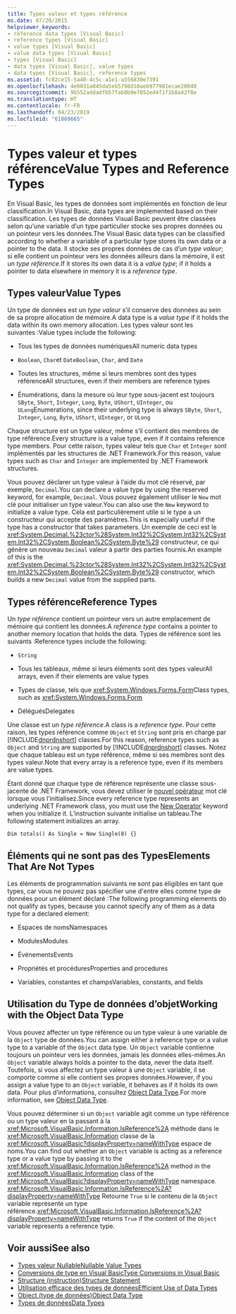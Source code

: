 ```yaml
---
title: Types valeur et types référence
ms.date: 07/20/2015
helpviewer_keywords:
- reference data types [Visual Basic]
- reference types [Visual Basic]
- value types [Visual Basic]
- value data types [Visual Basic]
- types [Visual Basic]
- data types [Visual Basic], value types
- data types [Visual Basic], reference types
ms.assetid: fc82ce15-5a40-4c5c-a1e1-a556830e7391
ms.openlocfilehash: 4e0831a045da5eb5798d10aeb977981ecae20040
ms.sourcegitcommit: 9b552addadfb57fab0b9e7852ed4f1f1b8a42f8e
ms.translationtype: HT
ms.contentlocale: fr-FR
ms.lasthandoff: 04/23/2019
ms.locfileid: "61869665"
---
```

# <a name="value-types-and-reference-types"></a><span data-ttu-id="98383-102">Types valeur et types référence</span><span class="sxs-lookup"><span data-stu-id="98383-102">Value Types and Reference Types</span></span>
<span data-ttu-id="98383-103">En Visual Basic, les types de données sont implémentés en fonction de leur classification.</span><span class="sxs-lookup"><span data-stu-id="98383-103">In Visual Basic, data types are implemented based on their classification.</span></span> <span data-ttu-id="98383-104">Les types de données Visual Basic peuvent être classées selon qu’une variable d’un type particulier stocke ses propres données ou un pointeur vers les données.</span><span class="sxs-lookup"><span data-stu-id="98383-104">The Visual Basic data types can be classified according to whether a variable of a particular type stores its own data or a pointer to the data.</span></span> <span data-ttu-id="98383-105">Il stocke ses propres données de cas d’un *type valeur*; si elle contient un pointeur vers les données ailleurs dans la mémoire, il est un *type référence*.</span><span class="sxs-lookup"><span data-stu-id="98383-105">If it stores its own data it is a *value type*; if it holds a pointer to data elsewhere in memory it is a *reference type*.</span></span>  
  
## <a name="value-types"></a><span data-ttu-id="98383-106">Types valeur</span><span class="sxs-lookup"><span data-stu-id="98383-106">Value Types</span></span>  
 <span data-ttu-id="98383-107">Un type de données est un *type valeur* s’il conserve des données au sein de sa propre allocation de mémoire.</span><span class="sxs-lookup"><span data-stu-id="98383-107">A data type is a *value type* if it holds the data within its own memory allocation.</span></span> <span data-ttu-id="98383-108">Les types valeur sont les suivantes :</span><span class="sxs-lookup"><span data-stu-id="98383-108">Value types include the following:</span></span>  
  
- <span data-ttu-id="98383-109">Tous les types de données numériques</span><span class="sxs-lookup"><span data-stu-id="98383-109">All numeric data types</span></span>  
  
- <span data-ttu-id="98383-110">`Boolean`, `Char`et `Date`</span><span class="sxs-lookup"><span data-stu-id="98383-110">`Boolean`, `Char`, and `Date`</span></span>  
  
- <span data-ttu-id="98383-111">Toutes les structures, même si leurs membres sont des types référence</span><span class="sxs-lookup"><span data-stu-id="98383-111">All structures, even if their members are reference types</span></span>  
  
- <span data-ttu-id="98383-112">Énumérations, dans la mesure où leur type sous-jacent est toujours `SByte`, `Short`, `Integer`, `Long`, `Byte`, `UShort`, `UInteger`, ou `ULong`</span><span class="sxs-lookup"><span data-stu-id="98383-112">Enumerations, since their underlying type is always `SByte`, `Short`, `Integer`, `Long`, `Byte`, `UShort`, `UInteger`, or `ULong`</span></span>  
  
 <span data-ttu-id="98383-113">Chaque structure est un type valeur, même s’il contient des membres de type référence.</span><span class="sxs-lookup"><span data-stu-id="98383-113">Every structure is a value type, even if it contains reference type members.</span></span> <span data-ttu-id="98383-114">Pour cette raison, types valeur tels que `Char` et `Integer` sont implémentés par les structures de .NET Framework.</span><span class="sxs-lookup"><span data-stu-id="98383-114">For this reason, value types such as `Char` and `Integer` are implemented by .NET Framework structures.</span></span>  
  
 <span data-ttu-id="98383-115">Vous pouvez déclarer un type valeur à l’aide du mot clé réservé, par exemple, `Decimal`.</span><span class="sxs-lookup"><span data-stu-id="98383-115">You can declare a value type by using the reserved keyword, for example, `Decimal`.</span></span> <span data-ttu-id="98383-116">Vous pouvez également utiliser le `New` mot clé pour initialiser un type valeur.</span><span class="sxs-lookup"><span data-stu-id="98383-116">You can also use the `New` keyword to initialize a value type.</span></span> <span data-ttu-id="98383-117">Cela est particulièrement utile si le type a un constructeur qui accepte des paramètres.</span><span class="sxs-lookup"><span data-stu-id="98383-117">This is especially useful if the type has a constructor that takes parameters.</span></span> <span data-ttu-id="98383-118">Un exemple de ceci est le <xref:System.Decimal.%23ctor%28System.Int32%2CSystem.Int32%2CSystem.Int32%2CSystem.Boolean%2CSystem.Byte%29> constructeur, ce qui génère un nouveau `Decimal` valeur à partir des parties fournis.</span><span class="sxs-lookup"><span data-stu-id="98383-118">An example of this is the <xref:System.Decimal.%23ctor%28System.Int32%2CSystem.Int32%2CSystem.Int32%2CSystem.Boolean%2CSystem.Byte%29> constructor, which builds a new `Decimal` value from the supplied parts.</span></span>  
  
## <a name="reference-types"></a><span data-ttu-id="98383-119">Types référence</span><span class="sxs-lookup"><span data-stu-id="98383-119">Reference Types</span></span>  
 <span data-ttu-id="98383-120">Un *type référence* contient un pointeur vers un autre emplacement de mémoire qui contient les données.</span><span class="sxs-lookup"><span data-stu-id="98383-120">A *reference type* contains a pointer to another memory location that holds the data.</span></span> <span data-ttu-id="98383-121">Types de référence sont les suivants :</span><span class="sxs-lookup"><span data-stu-id="98383-121">Reference types include the following:</span></span>  
  
- `String`  
  
- <span data-ttu-id="98383-122">Tous les tableaux, même si leurs éléments sont des types valeur</span><span class="sxs-lookup"><span data-stu-id="98383-122">All arrays, even if their elements are value types</span></span>  
  
- <span data-ttu-id="98383-123">Types de classe, tels que <xref:System.Windows.Forms.Form></span><span class="sxs-lookup"><span data-stu-id="98383-123">Class types, such as <xref:System.Windows.Forms.Form></span></span>  
  
- <span data-ttu-id="98383-124">Délégués</span><span class="sxs-lookup"><span data-stu-id="98383-124">Delegates</span></span>  
  
 <span data-ttu-id="98383-125">Une classe est un *type référence*.</span><span class="sxs-lookup"><span data-stu-id="98383-125">A class is a *reference type*.</span></span> <span data-ttu-id="98383-126">Pour cette raison, les types référence comme `Object` et `String` sont pris en charge par [!INCLUDE[dnprdnshort](~/includes/dnprdnshort-md.md)] classes.</span><span class="sxs-lookup"><span data-stu-id="98383-126">For this reason, reference types such as `Object` and `String` are supported by [!INCLUDE[dnprdnshort](~/includes/dnprdnshort-md.md)] classes.</span></span> <span data-ttu-id="98383-127">Notez que chaque tableau est un type référence, même si ses membres sont des types valeur.</span><span class="sxs-lookup"><span data-stu-id="98383-127">Note that every array is a reference type, even if its members are value types.</span></span>  
  
 <span data-ttu-id="98383-128">Étant donné que chaque type de référence représente une classe sous-jacente de .NET Framework, vous devez utiliser le [nouvel opérateur](../../../../visual-basic/language-reference/operators/new-operator.md) mot clé lorsque vous l’initialisez.</span><span class="sxs-lookup"><span data-stu-id="98383-128">Since every reference type represents an underlying .NET Framework class, you must use the [New Operator](../../../../visual-basic/language-reference/operators/new-operator.md) keyword when you initialize it.</span></span> <span data-ttu-id="98383-129">L’instruction suivante initialise un tableau.</span><span class="sxs-lookup"><span data-stu-id="98383-129">The following statement initializes an array.</span></span>  
  
```  
Dim totals() As Single = New Single(8) {}  
```  
  
## <a name="elements-that-are-not-types"></a><span data-ttu-id="98383-130">Éléments qui ne sont pas des Types</span><span class="sxs-lookup"><span data-stu-id="98383-130">Elements That Are Not Types</span></span>  
 <span data-ttu-id="98383-131">Les éléments de programmation suivants ne sont pas éligibles en tant que types, car vous ne pouvez pas spécifier une d'entre elles comme type de données pour un élément déclaré :</span><span class="sxs-lookup"><span data-stu-id="98383-131">The following programming elements do not qualify as types, because you cannot specify any of them as a data type for a declared element:</span></span>  
  
- <span data-ttu-id="98383-132">Espaces de noms</span><span class="sxs-lookup"><span data-stu-id="98383-132">Namespaces</span></span>  
  
- <span data-ttu-id="98383-133">Modules</span><span class="sxs-lookup"><span data-stu-id="98383-133">Modules</span></span>  
  
- <span data-ttu-id="98383-134">Événements</span><span class="sxs-lookup"><span data-stu-id="98383-134">Events</span></span>  
  
- <span data-ttu-id="98383-135">Propriétés et procédures</span><span class="sxs-lookup"><span data-stu-id="98383-135">Properties and procedures</span></span>  
  
- <span data-ttu-id="98383-136">Variables, constantes et champs</span><span class="sxs-lookup"><span data-stu-id="98383-136">Variables, constants, and fields</span></span>  
  
## <a name="working-with-the-object-data-type"></a><span data-ttu-id="98383-137">Utilisation du Type de données d’objet</span><span class="sxs-lookup"><span data-stu-id="98383-137">Working with the Object Data Type</span></span>  
 <span data-ttu-id="98383-138">Vous pouvez affecter un type référence ou un type valeur à une variable de la `Object` type de données.</span><span class="sxs-lookup"><span data-stu-id="98383-138">You can assign either a reference type or a value type to a variable of the `Object` data type.</span></span> <span data-ttu-id="98383-139">Un `Object` variable contienne toujours un pointeur vers les données, jamais les données elles-mêmes.</span><span class="sxs-lookup"><span data-stu-id="98383-139">An `Object` variable always holds a pointer to the data, never the data itself.</span></span> <span data-ttu-id="98383-140">Toutefois, si vous affectez un type valeur à une `Object` variable, il se comporte comme si elle contient ses propres données.</span><span class="sxs-lookup"><span data-stu-id="98383-140">However, if you assign a value type to an `Object` variable, it behaves as if it holds its own data.</span></span> <span data-ttu-id="98383-141">Pour plus d’informations, consultez [Object Data Type](../../../../visual-basic/language-reference/data-types/object-data-type.md).</span><span class="sxs-lookup"><span data-stu-id="98383-141">For more information, see [Object Data Type](../../../../visual-basic/language-reference/data-types/object-data-type.md).</span></span>  
  
 <span data-ttu-id="98383-142">Vous pouvez déterminer si un `Object` variable agit comme un type référence ou un type valeur en la passant à la <xref:Microsoft.VisualBasic.Information.IsReference%2A> méthode dans le <xref:Microsoft.VisualBasic.Information> classe de la <xref:Microsoft.VisualBasic?displayProperty=nameWithType> espace de noms.</span><span class="sxs-lookup"><span data-stu-id="98383-142">You can find out whether an `Object` variable is acting as a reference type or a value type by passing it to the <xref:Microsoft.VisualBasic.Information.IsReference%2A> method in the <xref:Microsoft.VisualBasic.Information> class of the <xref:Microsoft.VisualBasic?displayProperty=nameWithType> namespace.</span></span> <span data-ttu-id="98383-143"><xref:Microsoft.VisualBasic.Information.IsReference%2A?displayProperty=nameWithType> Retourne `True` si le contenu de la `Object` variable représente un type référence.</span><span class="sxs-lookup"><span data-stu-id="98383-143"><xref:Microsoft.VisualBasic.Information.IsReference%2A?displayProperty=nameWithType> returns `True` if the content of the `Object` variable represents a reference type.</span></span>  
  
## <a name="see-also"></a><span data-ttu-id="98383-144">Voir aussi</span><span class="sxs-lookup"><span data-stu-id="98383-144">See also</span></span>

- [<span data-ttu-id="98383-145">Types valeur Nullable</span><span class="sxs-lookup"><span data-stu-id="98383-145">Nullable Value Types</span></span>](../../../../visual-basic/programming-guide/language-features/data-types/nullable-value-types.md)
- [<span data-ttu-id="98383-146">Conversions de type en Visual Basic</span><span class="sxs-lookup"><span data-stu-id="98383-146">Type Conversions in Visual Basic</span></span>](../../../../visual-basic/programming-guide/language-features/data-types/type-conversions.md)
- [<span data-ttu-id="98383-147">Structure (instruction)</span><span class="sxs-lookup"><span data-stu-id="98383-147">Structure Statement</span></span>](../../../../visual-basic/language-reference/statements/structure-statement.md)
- [<span data-ttu-id="98383-148">Utilisation efficace des types de données</span><span class="sxs-lookup"><span data-stu-id="98383-148">Efficient Use of Data Types</span></span>](../../../../visual-basic/programming-guide/language-features/data-types/efficient-use-of-data-types.md)
- [<span data-ttu-id="98383-149">Object (type de données)</span><span class="sxs-lookup"><span data-stu-id="98383-149">Object Data Type</span></span>](../../../../visual-basic/language-reference/data-types/object-data-type.md)
- [<span data-ttu-id="98383-150">Types de données</span><span class="sxs-lookup"><span data-stu-id="98383-150">Data Types</span></span>](../../../../visual-basic/programming-guide/language-features/data-types/index.md)
